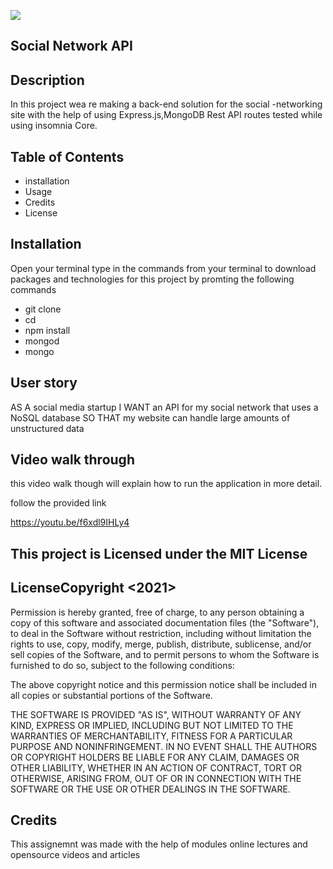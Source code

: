 ![](https://img.shields.io/badge/license-MIT%20License-blue?style=flat-square)
## Social Network API 
## Description
In this project wea re making a back-end solution for the social -networking site  with the help of using Express.js,MongoDB Rest API routes tested while using insomnia Core.

## Table of Contents
* installation
* Usage 
* Credits 
* License

## Installation
Open your terminal 
type in the commands from your terminal to download packages and technologies for this project by promting the following commands 

* git clone 
* cd
* npm install
* mongod
* mongo


## User story 

AS A social media startup
I WANT an API for my social network that uses a NoSQL database
SO THAT my website can handle large amounts of unstructured data


## Video walk through 
this video walk though will explain how to run the application in more detail.

follow the provided link

https://youtu.be/f6xdl9IHLy4


## This project is Licensed under the MIT License

## LicenseCopyright <2021> <ZOHA MUMTAZ>
Permission is hereby granted, free of charge, to any person obtaining a copy of this software and associated documentation files (the "Software"), to deal in the Software without restriction, including without limitation the rights to use, copy, modify, merge, publish, distribute, sublicense, and/or sell copies of the Software, and to permit persons to whom the Software is furnished to do so, subject to the following conditions:

The above copyright notice and this permission notice shall be included in all copies or substantial portions of the Software.

THE SOFTWARE IS PROVIDED "AS IS", WITHOUT WARRANTY OF ANY KIND, EXPRESS OR IMPLIED, INCLUDING BUT NOT LIMITED TO THE WARRANTIES OF MERCHANTABILITY, FITNESS FOR A PARTICULAR PURPOSE AND NONINFRINGEMENT. IN NO EVENT SHALL THE AUTHORS OR COPYRIGHT HOLDERS BE LIABLE FOR ANY CLAIM, DAMAGES OR OTHER LIABILITY, WHETHER IN AN ACTION OF CONTRACT, TORT OR OTHERWISE, ARISING FROM, OUT OF OR IN CONNECTION WITH THE SOFTWARE OR THE USE OR OTHER DEALINGS IN THE SOFTWARE.
## Credits
This assignemnt was made with the help of modules online lectures and opensource videos and articles

